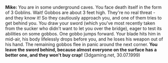 

**Mike:** You are in some underground caves. You face death itself in the form of 3 Goblins. Wait! Gobbos are about 3 feet high. They're no real threat - and they know it! So they cautiously approach you, and one of them tries to get behind you. You draw your sword (which you've most recently taken from the sucker who didn't want to let you over the bridge), eager to test its abilities on some gobbos. One gobbo jumps forward. Your blade hits him in mid-air, his body lifelessly drops before you, and he loses his weapon out of his hand. The remaining gobbos flee in panic around the next corner. **You leave the sword behind, because almost everyone on the surface has a better one, and they won't buy crap!** (3dgaming.net, 30.07.1999)


<style>
    main {
        background: url("/_img/bg/code.jpg");
        background-position: top right;
        background-size: 70%;
        background-repeat: no-repeat;
        width: 100%;
    }
</style>